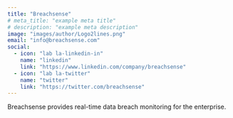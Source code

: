 ```yaml
---
title: "Breachsense"
# meta_title: "example meta title"
# description: "example meta description"
image: "images/author/Logo2lines.png"
email: "info@breachsense.com"
social:
  - icon: "lab la-linkedin-in"
    name: "linkedin"
    link: "https://www.linkedin.com/company/breachsense"
  - icon: "lab la-twitter"
    name: "twitter"
    link: "https://twitter.com/breachsense"
---
```


Breachsense provides real-time data breach monitoring for the enterprise.

